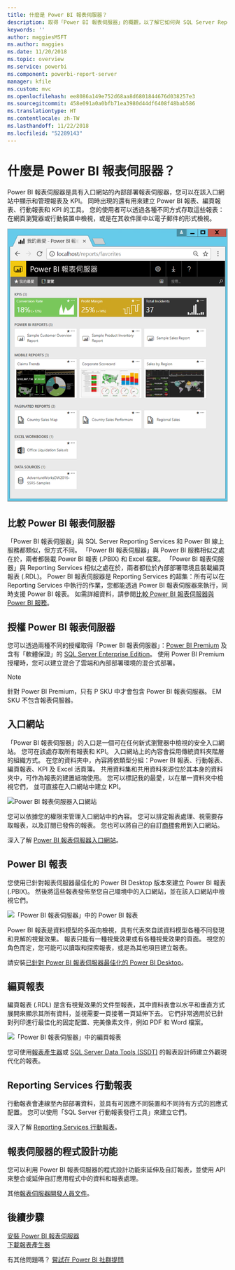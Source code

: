 ```yaml
---
title: 什麼是 Power BI 報表伺服器？
description: 取得「Power BI 報表伺服器」的概觀，以了解它如何與 SQL Server Reporting Services (SSRS) 及其餘 Power BI 搭配運作。
keywords: ''
author: maggiesMSFT
ms.author: maggies
ms.date: 11/20/2018
ms.topic: overview
ms.service: powerbi
ms.component: powerbi-report-server
manager: kfile
ms.custom: mvc
ms.openlocfilehash: ee8086a149e752d68aa8d6801844676d038257e3
ms.sourcegitcommit: 458e091a0a0bfb71ea3980d44df6408f48bab586
ms.translationtype: HT
ms.contentlocale: zh-TW
ms.lasthandoff: 11/22/2018
ms.locfileid: "52289143"
---
```

# <a name="what-is-power-bi-report-server"></a>什麼是 Power BI 報表伺服器？

Power BI 報表伺服器是具有入口網站的內部部署報表伺服器，您可以在該入口網站中顯示和管理報表及 KPI。 同時出現的還有用來建立 Power BI 報表、編頁報表、行動報表和 KPI 的工具。 您的使用者可以透過各種不同方式存取這些報表：在網頁瀏覽器或行動裝置中檢視，或是在其收件匣中以電子郵件的形式檢視。

![Power BI 報表伺服器入口網站](media/get-started/power-bi-report-server-overview.png)

## <a name="comparing-power-bi-report-server"></a>比較 Power BI 報表伺服器 
「Power BI 報表伺服器」與 SQL Server Reporting Services 和 Power BI 線上服務都類似，但方式不同。 「Power BI 報表伺服器」與 Power BI 服務相似之處在於，兩者都裝載 Power BI 報表 (.PBIX) 和 Excel 檔案。 「Power BI 報表伺服器」與 Reporting Services 相似之處在於，兩者都位於內部部署環境且裝載編頁報表 (.RDL)。 Power BI 報表伺服器是 Reporting Services 的超集：所有可以在 Reporting Services 中執行的作業，您都能透過 Power BI 報表伺服器來執行，同時支援 Power BI 報表。 如需詳細資料，請參閱[比較 Power BI 報表伺服器與 Power BI 服務](compare-report-server-service.md)。

## <a name="licensing-power-bi-report-server"></a>授權 Power BI 報表伺服器
您可以透過兩種不同的授權取得「Power BI 報表伺服器」：[Power BI Premium](../service-premium.md) 及含有「軟體保證」的 [SQL Server Enterprise Edition](https://www.microsoft.com/sql-server/sql-server-2017-editions)。 使用 Power BI Premium 授權時，您可以建立混合了雲端和內部部署環境的混合式部署。  

> [!NOTE]
> 針對 Power BI Premium，只有 P SKU 中才會包含 Power BI 報表伺服器。 EM SKU 不包含報表伺服器。

## <a name="web-portal"></a>入口網站
「Power BI 報表伺服器」的入口是一個可在任何新式瀏覽器中檢視的安全入口網站。 您可在該處存取所有報表和 KPI。 入口網站上的內容會採用傳統資料夾階層的組織方式。 在您的資料夾中，內容將依類型分組：Power BI 報表、行動報表、編頁報表、KPI 及 Excel 活頁簿。 共用資料集和共用資料來源位於其本身的資料夾中，可作為報表的建置組塊使用。 您可以標記我的最愛，以在單一資料夾中檢視它們， 並可直接在入口網站中建立 KPI。 

![Power BI 報表伺服器入口網站](media/get-started/web-portal.png)

您可以依據您的權限來管理入口網站中的內容。 您可以排定報表處理、視需要存取報表，以及訂閱已發佈的報表。 您也可以將自己的自訂[商標](https://docs.microsoft.com/sql/reporting-services/branding-the-web-portal)套用到入口網站。 

深入了解 [Power BI 報表伺服器入口網站](https://docs.microsoft.com/sql/reporting-services/web-portal-ssrs-native-mode)。

## <a name="power-bi-reports"></a>Power BI 報表
您使用已針對報表伺服器最佳化的 Power BI Desktop 版本來建立 Power BI 報表 (.PBIX)。 然後將這些報表發佈至您自己環境中的入口網站，並在該入口網站中檢視它們。

![「Power BI 報表伺服器」中的 Power BI 報表](media/get-started/powerbi-reports.png)

Power BI 報表是資料模型的多面向檢視，具有代表來自該資料模型各種不同發現和見解的視覺效果。  報表只能有一種視覺效果或有各種視覺效果的頁面。 視您的角色而定，您可能可以讀取和探索報表，或是為其他項目建立報表。

請安裝[已針對 Power BI 報表伺服器最佳化的 Power BI Desktop](quickstart-create-powerbi-report.md)。

## <a name="paginated-reports"></a>編頁報表
編頁報表 (.RDL) 是含有視覺效果的文件型報表，其中資料表會以水平和垂直方式展開來顯示其所有資料，並視需要一頁接著一頁延伸下去。 它們非常適用於已針對列印進行最佳化的固定配置、完美像素文件，例如 PDF 和 Word 檔案。 

![「Power BI 報表伺服器」中的編頁報表](media/get-started/paginated-reports.png)

您可使用[報表產生器](https://docs.microsoft.com/sql/reporting-services/report-builder/report-builder-in-sql-server-2016)或 [SQL Server Data Tools (SSDT)](https://docs.microsoft.com/sql/reporting-services/tools/reporting-services-in-sql-server-data-tools-ssdt) 的報表設計師建立外觀現代化的報表。 

## <a name="reporting-services-mobile-reports"></a>Reporting Services 行動報表
行動報表會連線至內部部署資料，並具有可因應不同裝置和不同持有方式的回應式配置。 您可以使用「SQL Server 行動報表發行工具」來建立它們。

深入了解 [Reporting Services 行動報表](https://docs.microsoft.com/sql/reporting-services/mobile-reports/create-mobile-reports-with-sql-server-mobile-report-publisher)。 

## <a name="report-server-programming-features"></a>報表伺服器的程式設計功能
您可以利用 Power BI 報表伺服器的程式設計功能來延伸及自訂報表，並使用 API 來整合或延伸自訂應用程式中的資料和報表處理。

其他[報表伺服器開發人員文件](https://docs.microsoft.com/sql/reporting-services/reporting-services-developer-documentation)。

## <a name="next-steps"></a>後續步驟
[安裝 Power BI 報表伺服器](install-report-server.md)  
[下載報表產生器](https://www.microsoft.com/download/details.aspx?id=53613)  

有其他問題嗎？ [嘗試在 Power BI 社群提問](https://community.powerbi.com/)



